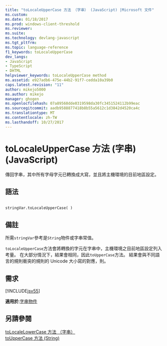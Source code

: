 ```yaml
---
title: "toLocaleUpperCase 方法 （字串） (JavaScript) |Microsoft 文件"
ms.custom: 
ms.date: 01/18/2017
ms.prod: windows-client-threshold
ms.reviewer: 
ms.suite: 
ms.technology: devlang-javascript
ms.tgt_pltfrm: 
ms.topic: language-reference
f1_keywords: toLocaleUpperCase
dev_langs:
- JavaScript
- TypeScript
- DHTML
helpviewer_keywords: toLocaleUpperCase method
ms.assetid: e927adb6-475e-44b2-91f7-cedda10a39b0
caps.latest.revision: "11"
author: mikejo5000
ms.author: mikejo
manager: ghogen
ms.openlocfilehash: 07a89560dde0319598da30fc3451524112b99eac
ms.sourcegitcommit: aadb9588877418b8b55a5612c1d3842d4520ca4c
ms.translationtype: MT
ms.contentlocale: zh-TW
ms.lasthandoff: 10/27/2017
---
```

# <a name="tolocaleuppercase-method-string-javascript"></a>toLocaleUpperCase 方法 (字串) (JavaScript)
傳回字串，其中所有字母字元已轉換成大寫，並且將主機環境的目前地區設定。  
  
## <a name="syntax"></a>語法  
  
```  
  
stringVar.toLocaleUpperCase( )  
```  
  
## <a name="remarks"></a>備註  
 所需`stringVar`參考是`String`物件或字串常值。  
  
 `toLocaleUpperCase`方法會將轉換的字元在字串中，主機環境之目前地區設定列入考量。 在大部分情況下，結果會相同，因此`toUpperCase`方法。 結果會與不同語言的規則衝突的規則的 Unicode 大小寫的對應，則。  
  
## <a name="requirements"></a>需求  
 [!INCLUDE[jsv55](../../javascript/reference/includes/jsv55-md.md)]  
  
 **適用於**:[字串物件](../../javascript/reference/string-object-javascript.md)  
  
## <a name="see-also"></a>另請參閱  
 [toLocaleLowerCase 方法 （字串）](../../javascript/reference/tolocalelowercase-method-string-javascript.md)   
 [toUpperCase 方法 (String)](../../javascript/reference/touppercase-method-string-javascript.md)